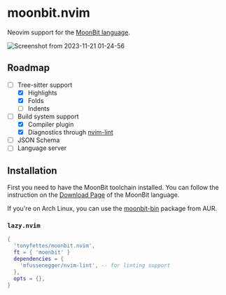 # moonbit.nvim

Neovim support for the [MoonBit language](https://www.moonbitlang.com).

![Screenshot from 2023-11-21 01-24-56](https://github.com/tonyfettes/moonbit.nvim/assets/29998228/0e3080e4-63c4-4f72-8ec7-fcf8bb82181c)

## Roadmap

- [ ] Tree-sitter support
  - [x] Highlights
  - [x] Folds
  - [ ] Indents
- [ ] Build system support
  - [x] Compiler plugin
  - [x] Diagnostics through [nvim-lint](https://github.com/mfussenegger/nvim-lint)
- [ ] JSON Schema
- [ ] Language server

## Installation

First you need to have the MoonBit toolchain installed. You can follow the
instruction on the [Download Page](https://www.moonbitlang.com/download/) of
the MoonBit language.

If you're on Arch Linux, you can use the
[moonbit-bin](https://aur.archlinux.org/packages/moonbit-bin) package from AUR.

### `lazy.nvim`

```lua
{
  'tonyfettes/moonbit.nvim',
  ft = { 'moonbit' }
  dependencies = {
    'mfussenegger/nvim-lint', -- for linting support
  },
  opts = {},
}
```
